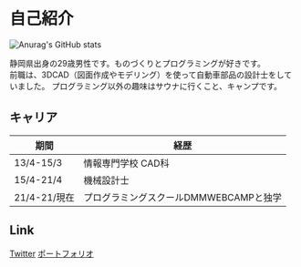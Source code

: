 # 自己紹介
![Anurag's GitHub stats](https://github-readme-stats.vercel.app/api?username=hikaru-webcamp&show_icons=true&theme=dark)


静岡県出身の29歳男性です。ものづくりとプログラミングが好きです。  
前職は、3DCAD（図面作成やモデリング）を使って自動車部品の設計士をしていました。
プログラミング以外の趣味はサウナに行くこと、キャンプです。  

## キャリア
|  期間  |  経歴  |
| ---- | ---- |
|  13/4-15/3  |情報専門学校 CAD科|
|  15/4-21/4  |機械設計士|
|  21/4-21/現在  |プログラミングスクールDMMWEBCAMPと独学|


## Link
[Twitter](https://twitter.com/utyuzinpro)
[ポートフォリオ](https://shuffle21.xyz/)

